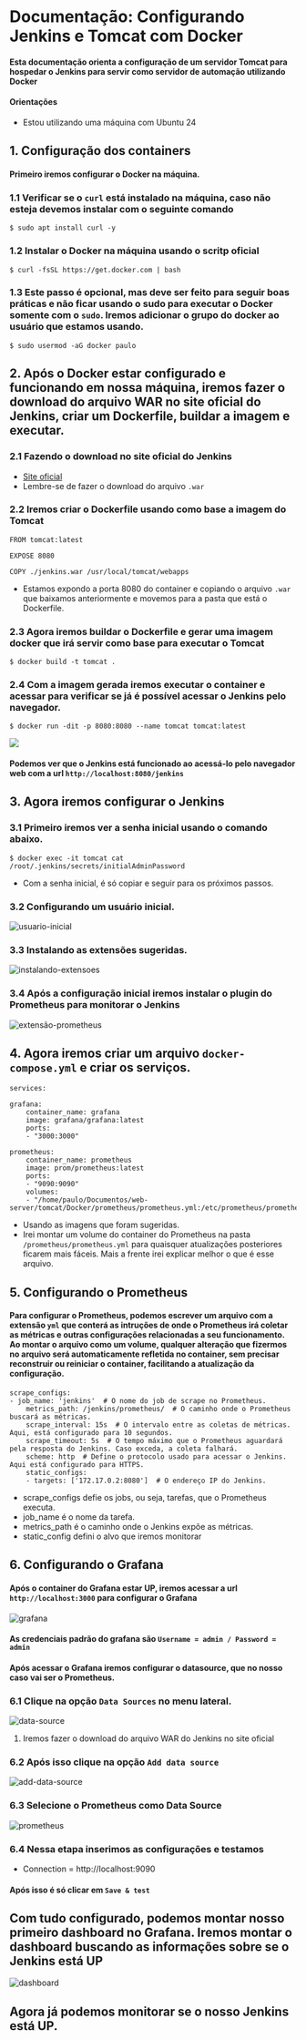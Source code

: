 # Documentação: Configurando Jenkins e Tomcat com Docker

#### Esta documentação orienta a configuração de um servidor Tomcat para hospedar o Jenkins para servir como servidor de automação utilizando Docker

#### Orientações

- Estou utilizando uma máquina com Ubuntu 24

## 1. Configuração dos containers

#### Primeiro iremos configurar o Docker na máquina.

### 1.1 Verificar se o `curl` está instalado na máquina, caso não esteja devemos instalar com o seguinte comando

    $ sudo apt install curl -y 

### 1.2 Instalar o Docker na máquina usando o scritp oficial 

    $ curl -fsSL https://get.docker.com | bash

### 1.3 Este passo é opcional, mas deve ser feito para seguir boas práticas e não ficar usando o sudo para executar o Docker somente com o `sudo`. Iremos adicionar o grupo do docker ao usuário que estamos usando.

    $ sudo usermod -aG docker paulo
 
## 2. Após o Docker estar configurado e funcionando em nossa máquina, iremos fazer o download do arquivo WAR no site oficial do Jenkins, criar um Dockerfile, buildar a imagem e executar.

### 2.1 Fazendo o download no site oficial do Jenkins

- [Site oficial](https://www.jenkins.io/download/)
- Lembre-se de fazer o download do arquivo `.war`

### 2.2 Iremos criar o Dockerfile usando como base a imagem do Tomcat

    FROM tomcat:latest

    EXPOSE 8080

    COPY ./jenkins.war /usr/local/tomcat/webapps

- Estamos expondo a porta 8080 do container e copiando o arquivo `.war` que baixamos anteriormente e movemos para a pasta que está o Dockerfile.

### 2.3 Agora iremos buildar o Dockerfile e gerar uma imagem docker que irá servir como base para executar o Tomcat

    $ docker build -t tomcat .

### 2.4 Com a imagem gerada iremos executar o container e acessar para verificar se já é possível acessar o Jenkins pelo navegador.

    $ docker run -dit -p 8080:8080 --name tomcat tomcat:latest

![](/tomcat/imagens/jenkins.png)

#### Podemos ver que o Jenkins está funcionado ao acessá-lo pelo navegador web com a url `http://localhost:8080/jenkins`

## 3. Agora iremos configurar o Jenkins

### 3.1 Primeiro iremos ver a senha inicial usando o comando abaixo.

    $ docker exec -it tomcat cat /root/.jenkins/secrets/initialAdminPassword

- Com a senha inicial, é só copiar e seguir para os próximos passos.

### 3.2 Configurando um usuário inicial.
![usuario-inicial](/tomcat/imagens/criar-usuario-jenkins.png)

### 3.3 Instalando as extensões sugeridas.
![instalando-extensoes](/tomcat/imagens/jenkins-configuracoes.png)

### 3.4 Após a configuração inicial iremos instalar o plugin do Prometheus para monitorar o Jenkins
![extensão-prometheus](/tomcat/imagens/extensao-prometheus.png)

## 4. Agora iremos criar um arquivo `docker-compose.yml` e criar os serviços.

    services:

    grafana:
        container_name: grafana 
        image: grafana/grafana:latest
        ports:
        - "3000:3000"

    prometheus:
        container_name: prometheus
        image: prom/prometheus:latest
        ports:
        - "9090:9090"
        volumes:
        - "/home/paulo/Documentos/web-server/tomcat/Docker/prometheus/prometheus.yml:/etc/prometheus/prometheus.yml"
    
- Usando as imagens que foram sugeridas.
- Irei montar um volume do container do Prometheus na pasta `/prometheus/prometheus.yml` para quaisquer atualizações posteriores ficarem mais fáceis. Mais a frente irei explicar melhor o que é esse arquivo.

## 5. Configurando o Prometheus

#### Para configurar o Prometheus, podemos escrever um arquivo com a extensão `yml` que conterá as intruções de onde o Prometheus irá coletar as métricas e outras configurações relacionadas a seu funcionamento. Ao montar o arquivo como um volume, qualquer alteração que fizermos no arquivo será automaticamente refletida no container, sem precisar reconstruir ou reiniciar o container, facilitando a atualização da configuração.

    scrape_configs:
    - job_name: 'jenkins'  # O nome do job de scrape no Prometheus.
        metrics_path: /jenkins/prometheus/  # O caminho onde o Prometheus buscará as métricas.
        scrape_interval: 15s  # O intervalo entre as coletas de métricas. Aqui, está configurado para 10 segundos.
        scrape_timeout: 5s  # O tempo máximo que o Prometheus aguardará pela resposta do Jenkins. Caso exceda, a coleta falhará.
        scheme: http  # Define o protocolo usado para acessar o Jenkins. Aqui está configurado para HTTPS.
        static_configs:
        - targets: ['172.17.0.2:8080']  # O endereço IP do Jenkins.


- scrape_configs defie os jobs, ou seja, tarefas, que o Prometheus executa.
- job_name é o nome da tarefa.
- metrics_path é o caminho onde o Jenkins expõe as métricas. 
- static_config defini o alvo que iremos monitorar


## 6. Configurando o Grafana

#### Após o container do Grafana estar UP, iremos acessar a url `http://localhost:3000` para configurar o Grafana

![grafana](/tomcat/imagens/grafana.png)

#### As credenciais padrão do grafana são `Username = admin / Password = admin`

#### Após acessar o Grafana iremos configurar o datasource, que no nosso caso vai ser o Prometheus.

### 6.1 Clique na opção `Data Sources` no menu lateral.
![data-source](/tomcat/imagens/data-source.png)
1. Iremos fazer o download do arquivo WAR do Jenkins no site oficial

### 6.2 Após isso clique na opção ` Add data source `
![add-data-source](/tomcat/imagens/add-data-source.png)

### 6.3 Selecione o Prometheus como Data Source
![prometheus](/tomcat/imagens/prom-data.png)

### 6.4 Nessa etapa inserimos as configurações e testamos

- Connection = http://localhost:9090

#### Após isso é só clicar em `Save & test`

## Com tudo configurado, podemos montar nosso primeiro dashboard no Grafana. Iremos montar o dashboard buscando as informações sobre se o Jenkins está UP
![dashboard](/tomcat/imagens/primeiro-dashboard.png)
## Agora já podemos monitorar se o nosso Jenkins está UP.
